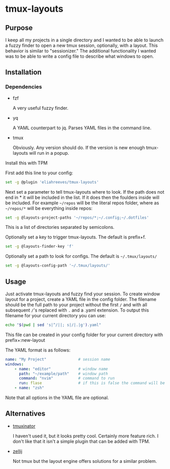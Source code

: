# tmux-layouts

## Purpose

I keep all my projects in a single directory and I wanted to be able to launch a fuzzy finder to open a new tmux session, optionally, with a layout. This behavior is similar to "sessionizer." The additional functionality I wanted was to be able to write a config file to describe what windows to open.

## Installation

### Dependencies

- fzf

    A very useful fuzzy finder.
- yq

    A YAML counterpart to jq. Parses YAML files in the command line.
- tmux

    Obviously. Any version should do. If the version is new enough tmux-layouts will run in a popup.

Install this with TPM

First add this line to your config:
```bash
set -g @plugin 'eliahreeves/tmux-layouts'
```

Next set a parameter to tell tmux-layouts where to look. If the path does not end in * it will be included in the list. If it does then the foulders inside will be included. For example `~/repos` will be the literal repos folder, where as `~/repos/*` will be everything inside repos:
```bash
set -g @layouts-project-paths '~/repos/*;~/.config;~/.dotfiles'
```
This is a list of directories separated by semicolons.

Optionally set a key to trigger tmux-layouts. The default is prefix+f.
```bash
set -g @layouts-finder-key 'f'
```

Optionally set a path to look for configs. The default is `~/.tmux/layouts/`
```bash
set -g @layouts-config-path '~/.tmux/layouts/'
```
## Usage

Just activate tmux-layouts and fuzzy find your session. To create window layout for a project, create a YAML file in the config folder. The filename should be the full path to your project without the first `/` and with all subsequent `/`'s replaced with `.` and a .yaml extension. To output this filename for your current directory you can use: 
```bash
echo "$(pwd | sed 's|^/||; s|/|.|g').yaml"
```
This file can be created in your config folder for your current directory with prefix+:new-layout

The YAML format is as follows:
```yaml
name: "My Project"              # session name
windows:
    - name: "editor"            # window name
      path: "~/example/path"    # window path
      command: "nvim"           # command to run       
      run: flase                # if this is false the command will be typed but not run, default true
    - name: "zsh"
```
Note that all options in the YAML file are optional.

## Alternatives
- [tmuxinator](https://github.com/tmuxinator/tmuxinator)

    I haven't used it, but it looks pretty cool. Certainly more feature rich. I don't like that it isn't a simple plugin that can be added with TPM.

- [zellij](https://github.com/zellij-org/zellij)

    Not tmux but the layout engine offers solutions for a similar problem.

